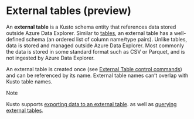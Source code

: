 # External tables (preview)

An **external table** is a Kusto schema entity that references data stored outside Azure Data Explorer.
Similar to [tables](tables.md), an external table has a well-defined schema (an ordered list of column name/type pairs). Unlike tables, data is stored and managed outside Azure Data Explorer. Most commonly the data is stored in some standard format such as CSV or Parquet, and is not ingested by Azure Data Explorer.

An external table is created once (see [External Table control commands](../../management/externaltables.md))
and can be referenced by its name. External table names can’t overlap with Kusto table names.

> [!NOTE]
> Kusto supports [exporting data to an external table](../../management/data-export/export-data-to-an-external-table.md).
> as well as [querying external tables](https://docs.microsoft.com/en-us/azure/data-explorer/data-lake-query-data).
